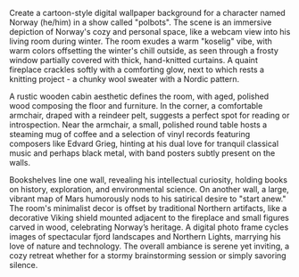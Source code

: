 Create a cartoon-style digital wallpaper background for a character named Norway (he/him) in a show called "polbots". The scene is an immersive depiction of Norway's cozy and personal space, like a webcam view into his living room during winter. The room exudes a warm "koselig" vibe, with warm colors offsetting the winter's chill outside, as seen through a frosty window partially covered with thick, hand-knitted curtains. A quaint fireplace crackles softly with a comforting glow, next to which rests a knitting project - a chunky wool sweater with a Nordic pattern.

A rustic wooden cabin aesthetic defines the room, with aged, polished wood composing the floor and furniture. In the corner, a comfortable armchair, draped with a reindeer pelt, suggests a perfect spot for reading or introspection. Near the armchair, a small, polished round table hosts a steaming mug of coffee and a selection of vinyl records featuring composers like Edvard Grieg, hinting at his dual love for tranquil classical music and perhaps black metal, with band posters subtly present on the walls.

Bookshelves line one wall, revealing his intellectual curiosity, holding books on history, exploration, and environmental science. On another wall, a large, vibrant map of Mars humorously nods to his satirical desire to "start anew." The room's minimalist decor is offset by traditional Northern artifacts, like a decorative Viking shield mounted adjacent to the fireplace and small figures carved in wood, celebrating Norway’s heritage. A digital photo frame cycles images of spectacular fjord landscapes and Northern Lights, marrying his love of nature and technology. The overall ambiance is serene yet inviting, a cozy retreat whether for a stormy brainstorming session or simply savoring silence.